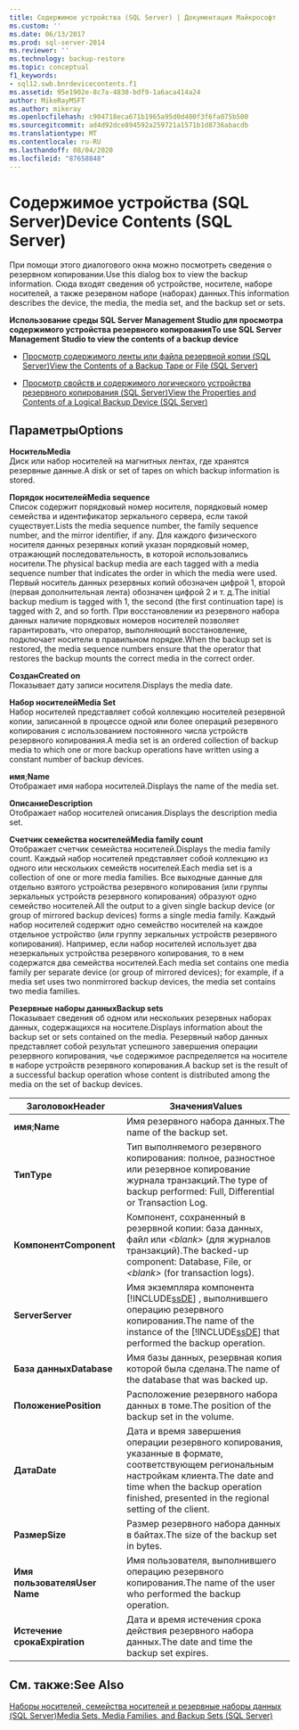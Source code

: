 ```yaml
---
title: Содержимое устройства (SQL Server) | Документация Майкрософт
ms.custom: ''
ms.date: 06/13/2017
ms.prod: sql-server-2014
ms.reviewer: ''
ms.technology: backup-restore
ms.topic: conceptual
f1_keywords:
- sql12.swb.bnrdevicecontents.f1
ms.assetid: 95e1902e-8c7a-4830-bdf9-1a6aca414a24
author: MikeRayMSFT
ms.author: mikeray
ms.openlocfilehash: c904718eca671b1965a95d0d400f3f6fa075b500
ms.sourcegitcommit: ad4d92dce894592a259721a1571b1d8736abacdb
ms.translationtype: MT
ms.contentlocale: ru-RU
ms.lasthandoff: 08/04/2020
ms.locfileid: "87658848"
---
```

# <a name="device-contents-sql-server"></a><span data-ttu-id="6805c-102">Содержимое устройства (SQL Server)</span><span class="sxs-lookup"><span data-stu-id="6805c-102">Device Contents (SQL Server)</span></span>
  <span data-ttu-id="6805c-103">При помощи этого диалогового окна можно посмотреть сведения о резервном копировании.</span><span class="sxs-lookup"><span data-stu-id="6805c-103">Use this dialog box to view the backup information.</span></span> <span data-ttu-id="6805c-104">Сюда входят сведения об устройстве, носителе, наборе носителей, а также резервном наборе (наборах) данных.</span><span class="sxs-lookup"><span data-stu-id="6805c-104">This information describes the device, the media, the media set, and the backup set or sets.</span></span>  
  
 <span data-ttu-id="6805c-105">**Использование среды SQL Server Management Studio для просмотра содержимого устройства резервного копирования**</span><span class="sxs-lookup"><span data-stu-id="6805c-105">**To use SQL Server Management Studio to view the contents of a backup device**</span></span>  
  
-   [<span data-ttu-id="6805c-106">Просмотр содержимого ленты или файла резервной копии (SQL Server)</span><span class="sxs-lookup"><span data-stu-id="6805c-106">View the Contents of a Backup Tape or File &#40;SQL Server&#41;</span></span>](view-the-contents-of-a-backup-tape-or-file-sql-server.md)  
  
-   [<span data-ttu-id="6805c-107">Просмотр свойств и содержимого логического устройства резервного копирования (SQL Server)</span><span class="sxs-lookup"><span data-stu-id="6805c-107">View the Properties and Contents of a Logical Backup Device &#40;SQL Server&#41;</span></span>](view-the-properties-and-contents-of-a-logical-backup-device-sql-server.md)  
  
## <a name="options"></a><span data-ttu-id="6805c-108">Параметры</span><span class="sxs-lookup"><span data-stu-id="6805c-108">Options</span></span>  
 <span data-ttu-id="6805c-109">**Носитель**</span><span class="sxs-lookup"><span data-stu-id="6805c-109">**Media**</span></span>  
 <span data-ttu-id="6805c-110">Диск или набор носителей на магнитных лентах, где хранятся резервные данные.</span><span class="sxs-lookup"><span data-stu-id="6805c-110">A disk or set of tapes on which backup information is stored.</span></span>  
  
 <span data-ttu-id="6805c-111">**Порядок носителей**</span><span class="sxs-lookup"><span data-stu-id="6805c-111">**Media sequence**</span></span>  
 <span data-ttu-id="6805c-112">Список содержит порядковый номер носителя, порядковый номер семейства и идентификатор зеркального сервера, если такой существует.</span><span class="sxs-lookup"><span data-stu-id="6805c-112">Lists the media sequence number, the family sequence number, and the mirror identifier, if any.</span></span> <span data-ttu-id="6805c-113">Для каждого физического носителя данных резервных копий указан порядковый номер, отражающий поcледовательность, в которой использовались носители.</span><span class="sxs-lookup"><span data-stu-id="6805c-113">The physical backup media are each tagged with a media sequence number that indicates the order in which the media were used.</span></span> <span data-ttu-id="6805c-114">Первый носитель данных резервных копий обозначен цифрой 1, второй (первая дополнительная лента) обозначен цифрой 2 и т. д.</span><span class="sxs-lookup"><span data-stu-id="6805c-114">The initial backup medium is tagged with 1, the second (the first continuation tape) is tagged with 2, and so forth.</span></span> <span data-ttu-id="6805c-115">При восстановлении из резервного набора данных наличие порядковых номеров носителей позволяет гарантировать, что оператор, выполняющий восстановление, подключает носители в правильном порядке.</span><span class="sxs-lookup"><span data-stu-id="6805c-115">When the backup set is restored, the media sequence numbers ensure that the operator that restores the backup mounts the correct media in the correct order.</span></span>  
  
 <span data-ttu-id="6805c-116">**Создан**</span><span class="sxs-lookup"><span data-stu-id="6805c-116">**Created on**</span></span>  
 <span data-ttu-id="6805c-117">Показывает дату записи носителя.</span><span class="sxs-lookup"><span data-stu-id="6805c-117">Displays the media date.</span></span>  
  
 <span data-ttu-id="6805c-118">**Набор носителей**</span><span class="sxs-lookup"><span data-stu-id="6805c-118">**Media Set**</span></span>  
 <span data-ttu-id="6805c-119">Набор носителей представляет собой коллекцию носителей резервной копии, записанной в процессе одной или более операций резервного копирования с использованием постоянного числа устройств резервного копирования.</span><span class="sxs-lookup"><span data-stu-id="6805c-119">A media set is an ordered collection of backup media to which one or more backup operations have written using a constant number of backup devices.</span></span>  
  
 <span data-ttu-id="6805c-120">**имя**;</span><span class="sxs-lookup"><span data-stu-id="6805c-120">**Name**</span></span>  
 <span data-ttu-id="6805c-121">Отображает имя набора носителей.</span><span class="sxs-lookup"><span data-stu-id="6805c-121">Displays the name of the media set.</span></span>  
  
 <span data-ttu-id="6805c-122">**Описание**</span><span class="sxs-lookup"><span data-stu-id="6805c-122">**Description**</span></span>  
 <span data-ttu-id="6805c-123">Отображает набор носителей описания.</span><span class="sxs-lookup"><span data-stu-id="6805c-123">Displays the description media set.</span></span>  
  
 <span data-ttu-id="6805c-124">**Счетчик семейства носителей**</span><span class="sxs-lookup"><span data-stu-id="6805c-124">**Media family count**</span></span>  
 <span data-ttu-id="6805c-125">Отображает счетчик семейства носителей.</span><span class="sxs-lookup"><span data-stu-id="6805c-125">Displays the media family count.</span></span> <span data-ttu-id="6805c-126">Каждый набор носителей представляет собой коллекцию из одного или нескольких семейств носителей.</span><span class="sxs-lookup"><span data-stu-id="6805c-126">Each media set is a collection of one or more media families.</span></span> <span data-ttu-id="6805c-127">Все выходные данные для отдельно взятого устройства резервного копирования (или группы зеркальных устройств резервного копирования) образуют одно семейство носителей.</span><span class="sxs-lookup"><span data-stu-id="6805c-127">All the output to a given single backup device (or group of mirrored backup devices) forms a single media family.</span></span> <span data-ttu-id="6805c-128">Каждый набор носителей содержит одно семейство носителей на каждое отдельное устройство (или группу зеркальных устройств резервного копирования). Например, если набор носителей использует два незеркальных устройства резервного копирования, то в нем содержатся два семейства носителей.</span><span class="sxs-lookup"><span data-stu-id="6805c-128">Each media set contains one media family per separate device (or group of mirrored devices); for example, if a media set uses two nonmirrored backup devices, the media set contains two media families.</span></span>  
  
 <span data-ttu-id="6805c-129">**Резервные наборы данных**</span><span class="sxs-lookup"><span data-stu-id="6805c-129">**Backup sets**</span></span>  
 <span data-ttu-id="6805c-130">Показывает сведения об одном или нескольких резервных наборах данных, содержащихся на носителе.</span><span class="sxs-lookup"><span data-stu-id="6805c-130">Displays information about the backup set or sets contained on the media.</span></span> <span data-ttu-id="6805c-131">Резервный набор данных представляет собой результат успешного завершения операции резервного копирования, чье содержимое распределяется на носителе в наборе устройств резервного копирования.</span><span class="sxs-lookup"><span data-stu-id="6805c-131">A backup set is the result of a successful backup operation whose content is distributed among the media on the set of backup devices.</span></span>  
  
|<span data-ttu-id="6805c-132">Заголовок</span><span class="sxs-lookup"><span data-stu-id="6805c-132">Header</span></span>|<span data-ttu-id="6805c-133">Значения</span><span class="sxs-lookup"><span data-stu-id="6805c-133">Values</span></span>|  
|------------|------------|  
|<span data-ttu-id="6805c-134">**имя**;</span><span class="sxs-lookup"><span data-stu-id="6805c-134">**Name**</span></span>|<span data-ttu-id="6805c-135">Имя резервного набора данных.</span><span class="sxs-lookup"><span data-stu-id="6805c-135">The name of the backup set.</span></span>|  
|<span data-ttu-id="6805c-136">**Тип**</span><span class="sxs-lookup"><span data-stu-id="6805c-136">**Type**</span></span>|<span data-ttu-id="6805c-137">Тип выполняемого резервного копирования: полное, разностное или резервное копирование журнала транзакций.</span><span class="sxs-lookup"><span data-stu-id="6805c-137">The type of backup performed: Full, Differential or Transaction Log.</span></span>|  
|<span data-ttu-id="6805c-138">**Компонент**</span><span class="sxs-lookup"><span data-stu-id="6805c-138">**Component**</span></span>|<span data-ttu-id="6805c-139">Компонент, сохраненный в резервной копии: база данных, файл или *\<blank>* (для журналов транзакций).</span><span class="sxs-lookup"><span data-stu-id="6805c-139">The backed-up component: Database, File, or *\<blank>* (for transaction logs).</span></span>|  
|<span data-ttu-id="6805c-140">**Server**</span><span class="sxs-lookup"><span data-stu-id="6805c-140">**Server**</span></span>|<span data-ttu-id="6805c-141">Имя экземпляра компонента [!INCLUDE[ssDE](../../includes/ssde-md.md)] , выполнившего операцию резервного копирования.</span><span class="sxs-lookup"><span data-stu-id="6805c-141">The name of the instance of the [!INCLUDE[ssDE](../../includes/ssde-md.md)] that performed the backup operation.</span></span>|  
|<span data-ttu-id="6805c-142">**База данных**</span><span class="sxs-lookup"><span data-stu-id="6805c-142">**Database**</span></span>|<span data-ttu-id="6805c-143">Имя базы данных, резервная копия которой была сделана.</span><span class="sxs-lookup"><span data-stu-id="6805c-143">The name of the database that was backed up.</span></span>|  
|<span data-ttu-id="6805c-144">**Положение**</span><span class="sxs-lookup"><span data-stu-id="6805c-144">**Position**</span></span>|<span data-ttu-id="6805c-145">Расположение резервного набора данных в томе.</span><span class="sxs-lookup"><span data-stu-id="6805c-145">The position of the backup set in the volume.</span></span>|  
|<span data-ttu-id="6805c-146">**Дата**</span><span class="sxs-lookup"><span data-stu-id="6805c-146">**Date**</span></span>|<span data-ttu-id="6805c-147">Дата и время завершения операции резервного копирования, указанные в формате, соответствующем региональным настройкам клиента.</span><span class="sxs-lookup"><span data-stu-id="6805c-147">The date and time when the backup operation finished, presented in the regional setting of the client.</span></span>|  
|<span data-ttu-id="6805c-148">**Размер**</span><span class="sxs-lookup"><span data-stu-id="6805c-148">**Size**</span></span>|<span data-ttu-id="6805c-149">Размер резервного набора данных в байтах.</span><span class="sxs-lookup"><span data-stu-id="6805c-149">The size of the backup set in bytes.</span></span>|  
|<span data-ttu-id="6805c-150">**Имя пользователя**</span><span class="sxs-lookup"><span data-stu-id="6805c-150">**User Name**</span></span>|<span data-ttu-id="6805c-151">Имя пользователя, выполнившего операцию резервного копирования.</span><span class="sxs-lookup"><span data-stu-id="6805c-151">The name of the user who performed the backup operation.</span></span>|  
|<span data-ttu-id="6805c-152">**Истечение срока**</span><span class="sxs-lookup"><span data-stu-id="6805c-152">**Expiration**</span></span>|<span data-ttu-id="6805c-153">Дата и время истечения срока действия резервного набора данных.</span><span class="sxs-lookup"><span data-stu-id="6805c-153">The date and time the backup set expires.</span></span>|  
  
## <a name="see-also"></a><span data-ttu-id="6805c-154">См. также:</span><span class="sxs-lookup"><span data-stu-id="6805c-154">See Also</span></span>  
 [<span data-ttu-id="6805c-155">Наборы носителей, семейства носителей и резервные наборы данных (SQL Server)</span><span class="sxs-lookup"><span data-stu-id="6805c-155">Media Sets, Media Families, and Backup Sets &#40;SQL Server&#41;</span></span>](media-sets-media-families-and-backup-sets-sql-server.md)  
  
  
